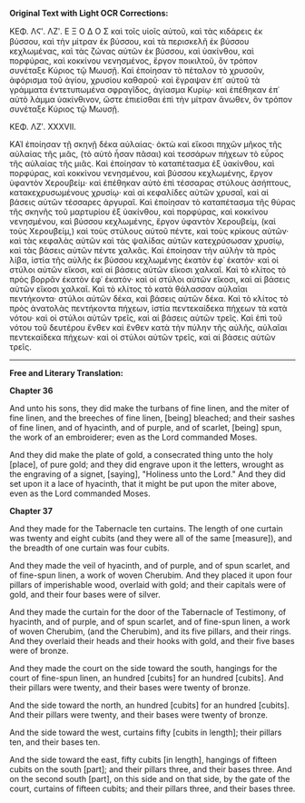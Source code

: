 **Original Text with Light OCR Corrections:**

ΚΕΦ. ΛϚʹ. ΛΖʹ. Ε Ξ Ο Δ Ο Σ
καὶ τοῖς υἱοῖς αὐτοῦ, καὶ τὰς κιδάρεις ἐκ βύσσου, καὶ τὴν μίτραν ἐκ βύσσου, καὶ τὰ περισκελῆ ἐκ βύσσου κεχλωμένας, καὶ τὰς ζώνας αὐτῶν ἐκ βύσσου, καὶ ὑακίνθου, καὶ πορφύρας, καὶ κοκκίνου νενησμένος, ἔργον ποικιλτοῦ, ὃν τρόπον συνέταξε Κύριος τῷ Μωυσῇ. Καὶ ἐποίησαν τὸ πέταλον τὸ χρυσοῦν, ἀφόρισμα τοῦ ἁγίου, χρυσίου καθαροῦ· καὶ ἔγραψαν ἐπ᾿ αὐτοῦ τὰ γράμματα ἐντετυπωμένα σφραγῖδος, ἁγίασμα Κυρίῳ· καὶ ἐπέθηκαν ἐπ᾿ αὐτὸ λάμμα ὑακίνθινον, ὥστε ἐπιείσθαι ἐπὶ τὴν μίτραν ἄνωθεν, ὃν τρόπον συνέταξε Κύριος τῷ Μωυσῇ.

ΚΕΦ. ΛΖʹ. XXXVII.

ΚΑῚ ἐποίησαν τῇ σκηνῇ δέκα αὑλαίας· ὀκτὼ καὶ εἴκοσι πηχῶν μῆκος τῆς αὑλαίας τῆς μιᾶς, (τὸ αὐτὸ ἦσαν πᾶσαι) καὶ τεσσάρων πήχεων τὸ εὖρος τῆς αὑλαίας τῆς μιᾶς. Καὶ ἐποίησαν τὸ καταπέτασμα ἐξ ὑακίνθου, καὶ πορφύρας, καὶ κοκκίνου νενησμένου, καὶ βύσσου κεχλωμένης, ἔργον ὑφαντὸν Χερουβείμ· καὶ ἐπέθηκαν αὐτὸ ἐπὶ τέσσαρας στύλους ἀσήπτους, κατακεχρυσωμένους χρυσίῳ· καὶ αἱ κεφαλίδες αὐτῶν χρυσαῖ, καὶ αἱ βάσεις αὐτῶν τέσσαρες ἀργυραῖ. Καὶ ἐποίησαν τὸ καταπέτασμα τῆς θύρας τῆς σκηνῆς τοῦ μαρτυρίου ἐξ ὑακίνθου, καὶ πορφύρας, καὶ κοκκίνου νενησμένου, καὶ βύσσου κεχλωμένης, ἔργον ὑφαντὸν Χερουβείμ, (καὶ τοὺς Χερουβείμ,) καὶ τοὺς στύλους αὐτοῦ πέντε, καὶ τοὺς κρίκους αὐτῶν· καὶ τὰς κεφαλὰς αὐτῶν καὶ τὰς ψαλίδας αὐτῶν κατεχρύσωσαν χρυσίῳ, καὶ τὰς βάσεις αὐτῶν πέντε χαλκᾶς. Καὶ ἐποίησαν τὴν αὐλὴν τὰ πρὸς λίβα, ἱστία τῆς αὐλῆς ἐκ βύσσου κεχλωμένης ἑκατὸν ἐφ᾿ ἑκατόν· καὶ οἱ στύλοι αὐτῶν εἴκοσι, καὶ αἱ βάσεις αὐτῶν εἴκοσι χαλκαῖ. Καὶ τὸ κλίτος τὸ πρὸς βορρᾶν ἑκατὸν ἐφ᾿ ἑκατόν· καὶ οἱ στύλοι αὐτῶν εἴκοσι, καὶ αἱ βάσεις αὐτῶν εἴκοσι χαλκαῖ. Καὶ τὸ κλίτος τὸ κατὰ θάλασσαν αὐλαῖαι πεντήκοντα· στύλοι αὐτῶν δέκα, καὶ βάσεις αὐτῶν δέκα. Καὶ τὸ κλίτος τὸ πρὸς ἀνατολὰς πεντήκοντα πήχεων, ἱστία πεντεκαίδεκα πήχεων τὰ κατὰ νότου· καὶ οἱ στύλοι αὐτῶν τρεῖς, καὶ αἱ βάσεις αὐτῶν τρεῖς. Καὶ ἐπὶ τοῦ νότου τοῦ δευτέρου ἔνθεν καὶ ἔνθεν κατὰ τὴν πύλην τῆς αὐλῆς, αὐλαῖαι πεντεκαίδεκα πήχεων· καὶ οἱ στύλοι αὐτῶν τρεῖς, καὶ αἱ βάσεις αὐτῶν τρεῖς.

---

**Free and Literary Translation:**

**Chapter 36**

And unto his sons, they did make the turbans of fine linen, and the miter of fine linen, and the breeches of fine linen, [being] bleached; and their sashes of fine linen, and of hyacinth, and of purple, and of scarlet, [being] spun, the work of an embroiderer; even as the Lord commanded Moses.

And they did make the plate of gold, a consecrated thing unto the holy [place], of pure gold; and they did engrave upon it the letters, wrought as the engraving of a signet, [saying], "Holiness unto the Lord." And they did set upon it a lace of hyacinth, that it might be put upon the miter above, even as the Lord commanded Moses.

**Chapter 37**

And they made for the Tabernacle ten curtains. The length of one curtain was twenty and eight cubits (and they were all of the same [measure]), and the breadth of one curtain was four cubits.

And they made the veil of hyacinth, and of purple, and of spun scarlet, and of fine-spun linen, a work of woven Cherubim. And they placed it upon four pillars of imperishable wood, overlaid with gold; and their capitals were of gold, and their four bases were of silver.

And they made the curtain for the door of the Tabernacle of Testimony, of hyacinth, and of purple, and of spun scarlet, and of fine-spun linen, a work of woven Cherubim, (and the Cherubim), and its five pillars, and their rings. And they overlaid their heads and their hooks with gold, and their five bases were of bronze.

And they made the court on the side toward the south, hangings for the court of fine-spun linen, an hundred [cubits] for an hundred [cubits]. And their pillars were twenty, and their bases were twenty of bronze.

And the side toward the north, an hundred [cubits] for an hundred [cubits]. And their pillars were twenty, and their bases were twenty of bronze.

And the side toward the west, curtains fifty [cubits in length]; their pillars ten, and their bases ten.

And the side toward the east, fifty cubits [in length], hangings of fifteen cubits on the south [part]; and their pillars three, and their bases three. And on the second south [part], on this side and on that side, by the gate of the court, curtains of fifteen cubits; and their pillars three, and their bases three.